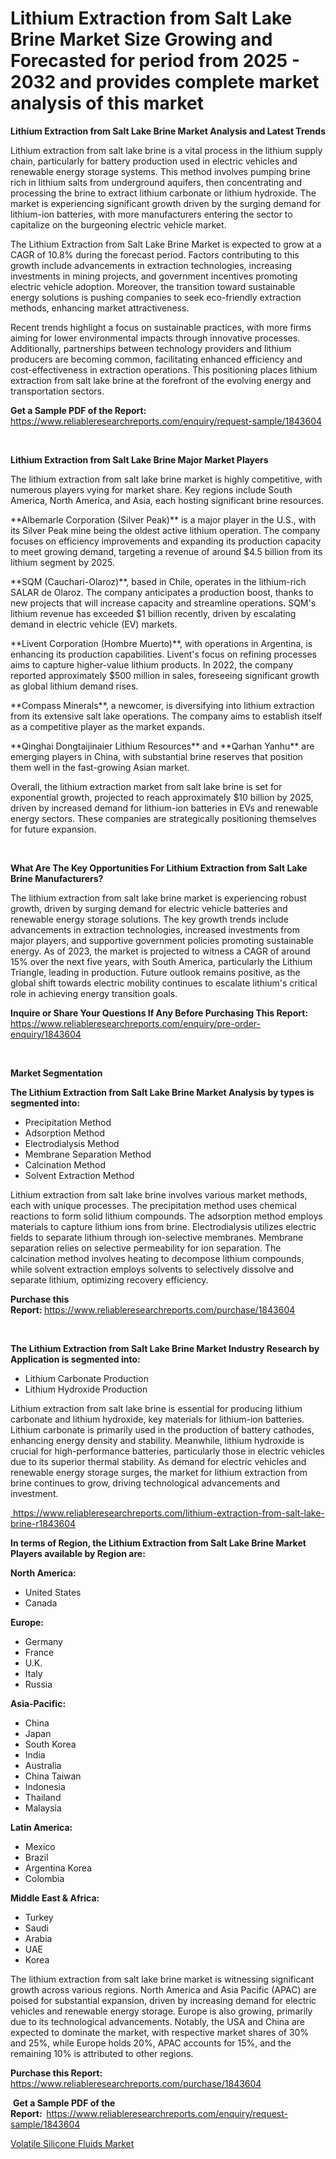 <p><h1>Lithium Extraction from Salt Lake Brine Market Size Growing and Forecasted for period from 2025 - 2032 and provides complete market analysis of this market</h1></p><p><strong>Lithium Extraction from Salt Lake Brine Market Analysis and Latest Trends</strong></p>
<p><p>Lithium extraction from salt lake brine is a vital process in the lithium supply chain, particularly for battery production used in electric vehicles and renewable energy storage systems. This method involves pumping brine rich in lithium salts from underground aquifers, then concentrating and processing the brine to extract lithium carbonate or lithium hydroxide. The market is experiencing significant growth driven by the surging demand for lithium-ion batteries, with more manufacturers entering the sector to capitalize on the burgeoning electric vehicle market.</p><p>The Lithium Extraction from Salt Lake Brine Market is expected to grow at a CAGR of 10.8% during the forecast period. Factors contributing to this growth include advancements in extraction technologies, increasing investments in mining projects, and government incentives promoting electric vehicle adoption. Moreover, the transition toward sustainable energy solutions is pushing companies to seek eco-friendly extraction methods, enhancing market attractiveness.</p><p>Recent trends highlight a focus on sustainable practices, with more firms aiming for lower environmental impacts through innovative processes. Additionally, partnerships between technology providers and lithium producers are becoming common, facilitating enhanced efficiency and cost-effectiveness in extraction operations. This positioning places lithium extraction from salt lake brine at the forefront of the evolving energy and transportation sectors.</p></p>
<p><strong>Get a Sample PDF of the Report:&nbsp;</strong> <a href="https://www.reliableresearchreports.com/enquiry/request-sample/1843604?utm_campaign=2271&utm_medium=2&utm_source=Github&utm_content=ia&utm_term=03022025&utm_id=lithium-extraction-from-salt-lake-brine">https://www.reliableresearchreports.com/enquiry/request-sample/1843604</a></p>
<p>&nbsp;</p>
<p><strong>Lithium Extraction from Salt Lake Brine Major Market Players</strong></p>
<p><p>The lithium extraction from salt lake brine market is highly competitive, with numerous players vying for market share. Key regions include South America, North America, and Asia, each hosting significant brine resources.</p><p>**Albemarle Corporation (Silver Peak)** is a major player in the U.S., with its Silver Peak mine being the oldest active lithium operation. The company focuses on efficiency improvements and expanding its production capacity to meet growing demand, targeting a revenue of around $4.5 billion from its lithium segment by 2025.</p><p>**SQM (Cauchari-Olaroz)**, based in Chile, operates in the lithium-rich SALAR de Olaroz. The company anticipates a production boost, thanks to new projects that will increase capacity and streamline operations. SQM's lithium revenue has exceeded $1 billion recently, driven by escalating demand in electric vehicle (EV) markets.</p><p>**Livent Corporation (Hombre Muerto)**, with operations in Argentina, is enhancing its production capabilities. Livent's focus on refining processes aims to capture higher-value lithium products. In 2022, the company reported approximately $500 million in sales, foreseeing significant growth as global lithium demand rises.</p><p>**Compass Minerals**, a newcomer, is diversifying into lithium extraction from its extensive salt lake operations. The company aims to establish itself as a competitive player as the market expands.</p><p>**Qinghai Dongtaijinaier Lithium Resources** and **Qarhan Yanhu** are emerging players in China, with substantial brine reserves that position them well in the fast-growing Asian market.</p><p>Overall, the lithium extraction market from salt lake brine is set for exponential growth, projected to reach approximately $10 billion by 2025, driven by increased demand for lithium-ion batteries in EVs and renewable energy sectors. These companies are strategically positioning themselves for future expansion.</p></p>
<p>&nbsp;</p>
<p><strong>What Are The Key Opportunities For Lithium Extraction from Salt Lake Brine Manufacturers?</strong></p>
<p><p>The lithium extraction from salt lake brine market is experiencing robust growth, driven by surging demand for electric vehicle batteries and renewable energy storage solutions. The key growth trends include advancements in extraction technologies, increased investments from major players, and supportive government policies promoting sustainable energy. As of 2023, the market is projected to witness a CAGR of around 15% over the next five years, with South America, particularly the Lithium Triangle, leading in production. Future outlook remains positive, as the global shift towards electric mobility continues to escalate lithium's critical role in achieving energy transition goals.</p></p>
<p><strong>Inquire or Share Your Questions If Any Before Purchasing This Report:</strong> <a href="https://www.reliableresearchreports.com/enquiry/pre-order-enquiry/1843604?utm_campaign=2271&utm_medium=2&utm_source=Github&utm_content=ia&utm_term=03022025&utm_id=lithium-extraction-from-salt-lake-brine">https://www.reliableresearchreports.com/enquiry/pre-order-enquiry/1843604</a></p>
<p>&nbsp;</p>
<p><strong>Market Segmentation</strong></p>
<p><strong>The Lithium Extraction from Salt Lake Brine Market Analysis by types is segmented into:</strong></p>
<p><ul><li>Precipitation Method</li><li>Adsorption Method</li><li>Electrodialysis Method</li><li>Membrane Separation Method</li><li>Calcination Method</li><li>Solvent Extraction Method</li></ul></p>
<p><p>Lithium extraction from salt lake brine involves various market methods, each with unique processes. The precipitation method uses chemical reactions to form solid lithium compounds. The adsorption method employs materials to capture lithium ions from brine. Electrodialysis utilizes electric fields to separate lithium through ion-selective membranes. Membrane separation relies on selective permeability for ion separation. The calcination method involves heating to decompose lithium compounds, while solvent extraction employs solvents to selectively dissolve and separate lithium, optimizing recovery efficiency.</p></p>
<p><strong>Purchase this Report:&nbsp;</strong><a href="https://www.reliableresearchreports.com/purchase/1843604?utm_campaign=2271&utm_medium=2&utm_source=Github&utm_content=ia&utm_term=03022025&utm_id=lithium-extraction-from-salt-lake-brine">https://www.reliableresearchreports.com/purchase/1843604</a></p>
<p>&nbsp;</p>
<p><strong>The Lithium Extraction from Salt Lake Brine Market Industry Research by Application is segmented into:</strong></p>
<p><ul><li>Lithium Carbonate Production</li><li>Lithium Hydroxide Production</li></ul></p>
<p><p>Lithium extraction from salt lake brine is essential for producing lithium carbonate and lithium hydroxide, key materials for lithium-ion batteries. Lithium carbonate is primarily used in the production of battery cathodes, enhancing energy density and stability. Meanwhile, lithium hydroxide is crucial for high-performance batteries, particularly those in electric vehicles due to its superior thermal stability. As demand for electric vehicles and renewable energy storage surges, the market for lithium extraction from brine continues to grow, driving technological advancements and investment.</p></p>
<p><a href="https://www.reliableresearchreports.com/lithium-extraction-from-salt-lake-brine-r1843604?utm_campaign=2271&utm_medium=2&utm_source=Github&utm_content=ia&utm_term=03022025&utm_id=lithium-extraction-from-salt-lake-brine">&nbsp;https://www.reliableresearchreports.com/lithium-extraction-from-salt-lake-brine-r1843604</a></p>
<p><strong>In terms of Region, the Lithium Extraction from Salt Lake Brine Market Players available by Region are:</strong></p>
<p>
    <p> <strong> North America: </strong>
        <ul>
            <li>United States</li>
            <li>Canada</li>
        </ul>
        </p> 
    <p> <strong> Europe: </strong>
        <ul>
            <li>Germany</li>
            <li>France</li>
            <li>U.K.</li>
            <li>Italy</li>
            <li>Russia</li>
        </ul>
        </p> 
    <p> <strong> Asia-Pacific: </strong>
        <ul>
            <li>China</li>
            <li>Japan</li>
            <li>South Korea</li>
            <li>India</li>
            <li>Australia</li>
            <li>China Taiwan</li>
            <li>Indonesia</li>
            <li>Thailand</li>
            <li>Malaysia</li>
        </ul>
        </p> 
    <p> <strong> Latin America: </strong>
        <ul>
            <li>Mexico</li>
            <li>Brazil</li>
            <li>Argentina Korea</li>
            <li>Colombia</li>
        </ul>
        </p> 
    <p> <strong> Middle East & Africa: </strong>
        <ul>
            <li>Turkey</li>
            <li>Saudi</li>
            <li>Arabia</li>
            <li>UAE</li>
            <li>Korea</li>
        </ul>
    </p>
    </p>
<p><p>The lithium extraction from salt lake brine market is witnessing significant growth across various regions. North America and Asia Pacific (APAC) are poised for substantial expansion, driven by increasing demand for electric vehicles and renewable energy storage. Europe is also growing, primarily due to its technological advancements. Notably, the USA and China are expected to dominate the market, with respective market shares of 30% and 25%, while Europe holds 20%, APAC accounts for 15%, and the remaining 10% is attributed to other regions.</p></p>
<p><strong>Purchase this Report: </strong><a href="https://www.reliableresearchreports.com/purchase/1843604?utm_campaign=2271&utm_medium=2&utm_source=Github&utm_content=ia&utm_term=03022025&utm_id=lithium-extraction-from-salt-lake-brine">https://www.reliableresearchreports.com/purchase/1843604</a></p>
<p>&nbsp;<strong>Get a Sample PDF of the Report:&nbsp;&nbsp;</strong><a href="https://www.reliableresearchreports.com/enquiry/request-sample/1843604?utm_campaign=2271&utm_medium=2&utm_source=Github&utm_content=ia&utm_term=03022025&utm_id=lithium-extraction-from-salt-lake-brine">https://www.reliableresearchreports.com/enquiry/request-sample/1843604</a></p>
<p><strong></strong></p>
<p><p><a href="https://github.com/antonioc6hal/Market-Research-Report-List-1/blob/main/volatile-silicone-fluids-market.md?utm_campaign=2271&utm_medium=2&utm_source=Github&utm_content=ia&utm_term=03022025&utm_id=lithium-extraction-from-salt-lake-brine">Volatile Silicone Fluids Market</a></p></p>